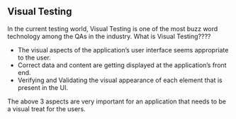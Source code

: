 ## Visual Testing

In the current testing world, Visual Testing is one of the most buzz word technology among the QAs in the industry. What is Visual Testing????

- The visual aspects of the application’s user interface seems appropriate to the user.
- Correct data and content are getting displayed at the application’s front end.
- Verifying and Validating the visual appearance of each element that is present in the UI.

The above 3 aspects are very important for an application that needs to be a visual treat for the users.
